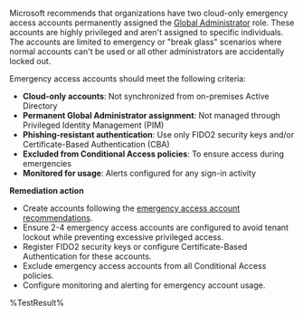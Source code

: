 Microsoft recommends that organizations have two cloud-only emergency access accounts permanently assigned the [Global Administrator](https://learn.microsoft.com/entra/identity/role-based-access-control/permissions-reference?wt.mc_id=zerotrustrecommendations_automation_content_cnl_csasci#global-administrator) role. These accounts are highly privileged and aren't assigned to specific individuals. The accounts are limited to emergency or "break glass" scenarios where normal accounts can't be used or all other administrators are accidentally locked out.

Emergency access accounts should meet the following criteria:

- **Cloud-only accounts**: Not synchronized from on-premises Active Directory
- **Permanent Global Administrator assignment**: Not managed through Privileged Identity Management (PIM)
- **Phishing-resistant authentication**: Use only FIDO2 security keys and/or Certificate-Based Authentication (CBA)
- **Excluded from Conditional Access policies**: To ensure access during emergencies
- **Monitored for usage**: Alerts configured for any sign-in activity

**Remediation action**

- Create accounts following the [emergency access account recommendations](https://learn.microsoft.com/entra/identity/role-based-access-control/security-emergency-access?wt.mc_id=zerotrustrecommendations_automation_content_cnl_csasci).
- Ensure 2-4 emergency access accounts are configured to avoid tenant lockout while preventing excessive privileged access.
- Register FIDO2 security keys or configure Certificate-Based Authentication for these accounts.
- Exclude emergency access accounts from all Conditional Access policies.
- Configure monitoring and alerting for emergency account usage.

<!--- Results --->
%TestResult%

